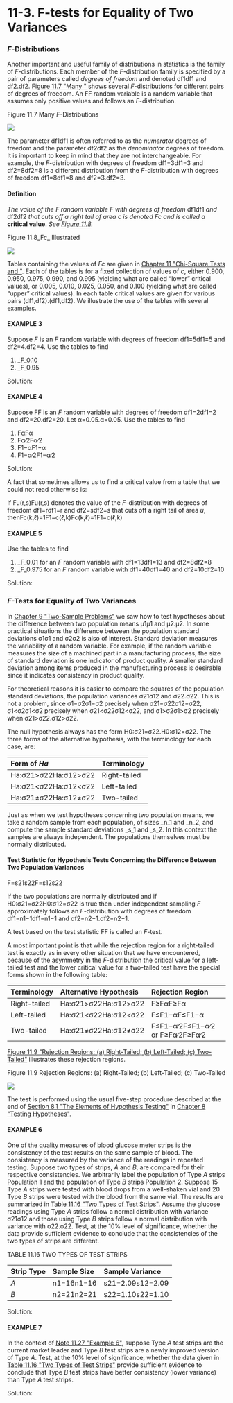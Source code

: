 # 11-3. F-tests for Equality of Two Variances

### _F_-Distributions

Another important and useful family of distributions in statistics is the family of _F_-distributions. Each member of the _F_-distribution family is specified by a pair of parameters called _degrees of freedom_ and denoted df1df1 and df2.df2. [Figure 11.7 "Many "](https://saylordotorg.github.io/text_introductory-statistics/s15-chi-square-tests-and-f-tests.html#fwk-shafer-ch11_s03_s01_f01) shows several _F_-distributions for different pairs of degrees of freedom. An FF random variable is a random variable that assumes only positive values and follows an _F_-distribution.

Figure 11.7 Many _F_-Distributions

![](https://saylordotorg.github.io/text_introductory-statistics/section_15/75fd6a2d869b9403de8408b42a054db9.jpg)

The parameter df1df1 is often referred to as the _numerator_ degrees of freedom and the parameter df2df2 as the _denominator_ degrees of freedom. It is important to keep in mind that they are not interchangeable. For example, the _F_-distribution with degrees of freedom df1=3df1=3 and df2=8df2=8 is a different distribution from the _F_-distribution with degrees of freedom df1=8df1=8 and df2=3.df2=3.

#### Definition

_The value of the_ _F random variable_ _F_ _with degrees of freedom_ df1df1 _and_ df2df2 _that cuts off a right tail of area_ _c_ _is denoted_ _Fc_ _and is called a_ **critical value**. _See_ [_Figure 11.8_](https://saylordotorg.github.io/text_introductory-statistics/s15-chi-square-tests-and-f-tests.html#fwk-shafer-ch11_s03_s01_f02)_._

Figure 11.8_Fc_ Illustrated

![](https://saylordotorg.github.io/text_introductory-statistics/section_15/59a41857cbaae56b820472577df06b26.jpg)

Tables containing the values of _Fc_ are given in [Chapter 11 "Chi-Square Tests and "](https://saylordotorg.github.io/text_introductory-statistics/s15-chi-square-tests-and-f-tests.html). Each of the tables is for a fixed collection of values of _c_, either 0.900, 0.950, 0.975, 0.990, and 0.995 \(yielding what are called “lower” critical values\), or 0.005, 0.010, 0.025, 0.050, and 0.100 \(yielding what are called “upper” critical values\). In each table critical values are given for various pairs \(df1,df2\).\(df1,df2\). We illustrate the use of the tables with several examples.

#### EXAMPLE 3

Suppose _F_ is an _F_ random variable with degrees of freedom df1=5df1=5 and df2=4.df2=4. Use the tables to find

1. _F_0.10
2. _F_0.95

Solution:





#### EXAMPLE 4

Suppose FF is an _F_ random variable with degrees of freedom df1=2df1=2 and df2=20.df2=20. Let α=0.05.α=0.05. Use the tables to find

1. FαFα
2. Fα∕2Fα∕2
3. F1−αF1−α
4. F1−α∕2F1−α∕2

Solution:



A fact that sometimes allows us to find a critical value from a table that we could not read otherwise is:

If Fu\(r,s\)Fu\(r,s\) denotes the value of the _F_-distribution with degrees of freedom df1=rdf1=r and df2=sdf2=s that cuts off a right tail of area _u_, thenFc\(k,ℓ\)=1F1−c\(ℓ,k\)Fc\(k,ℓ\)=1F1−c\(ℓ,k\)

#### EXAMPLE 5

Use the tables to find

1. _F_0.01 for an _F_ random variable with df1=13df1=13 and df2=8df2=8
2. _F_0.975 for an _F_ random variable with df1=40df1=40 and df2=10df2=10

Solution:



### _F_-Tests for Equality of Two Variances

In [Chapter 9 "Two-Sample Problems"](https://saylordotorg.github.io/text_introductory-statistics/s13-two-sample-problems.html) we saw how to test hypotheses about the difference between two population means μ1μ1 and μ2.μ2. In some practical situations the difference between the population standard deviations σ1σ1 and σ2σ2 is also of interest. Standard deviation measures the variability of a random variable. For example, if the random variable measures the size of a machined part in a manufacturing process, the size of standard deviation is one indicator of product quality. A smaller standard deviation among items produced in the manufacturing process is desirable since it indicates consistency in product quality.

For theoretical reasons it is easier to compare the squares of the population standard deviations, the population variances σ21σ12 and σ22.σ22. This is not a problem, since σ1=σ2σ1=σ2 precisely when σ21=σ22σ12=σ22, σ1&lt;σ2σ1&lt;σ2 precisely when σ21&lt;σ22σ12&lt;σ22, and σ1&gt;σ2σ1&gt;σ2 precisely when σ21&gt;σ22.σ12&gt;σ22.

The null hypothesis always has the form H0:σ21=σ22.H0:σ12=σ22. The three forms of the alternative hypothesis, with the terminology for each case, are:

| Form of _Ha_ | Terminology |
| :--- | :--- |
| Ha:σ21&gt;σ22Ha:σ12&gt;σ22 | Right-tailed |
| Ha:σ21&lt;σ22Ha:σ12&lt;σ22 | Left-tailed |
| Ha:σ21≠σ22Ha:σ12≠σ22 | Two-tailed |

Just as when we test hypotheses concerning two population means, we take a random sample from each population, of sizes _n_1 and _n_2, and compute the sample standard deviations _s_1 and _s_2. In this context the samples are always independent. The populations themselves must be normally distributed.

#### Test Statistic for Hypothesis Tests Concerning the Difference Between Two Population Variances

F=s21s22F=s12s22

If the two populations are normally distributed and if H0:σ21=σ22H0:σ12=σ22 is true then under independent sampling _F_ approximately follows an _F_-distribution with degrees of freedom df1=n1−1df1=n1−1 and df2=n2−1.df2=n2−1.

A test based on the test statistic FF is called an _F_-test.

A most important point is that while the rejection region for a right-tailed test is exactly as in every other situation that we have encountered, because of the asymmetry in the _F_-distribution the critical value for a left-tailed test and the lower critical value for a two-tailed test have the special forms shown in the following table:

| Terminology | Alternative Hypothesis | Rejection Region |
| :--- | :--- | :--- |
| Right-tailed | Ha:σ21&gt;σ22Ha:σ12&gt;σ22 | F≥FαF≥Fα |
| Left-tailed | Ha:σ21&lt;σ22Ha:σ12&lt;σ22 | F≤F1−αF≤F1−α |
| Two-tailed | Ha:σ21≠σ22Ha:σ12≠σ22 | F≤F1−α∕2F≤F1−α∕2 or F≥Fα∕2F≥Fα∕2 |

[Figure 11.9 "Rejection Regions: \(a\) Right-Tailed; \(b\) Left-Tailed; \(c\) Two-Tailed"](https://saylordotorg.github.io/text_introductory-statistics/s15-chi-square-tests-and-f-tests.html#fwk-shafer-ch11_s03_s02_f01) illustrates these rejection regions.

Figure 11.9 Rejection Regions: \(a\) Right-Tailed; \(b\) Left-Tailed; \(c\) Two-Tailed

![](https://saylordotorg.github.io/text_introductory-statistics/section_15/da58e4f2977f4b9644c6f0c320af4429.jpg)

The test is performed using the usual five-step procedure described at the end of [Section 8.1 "The Elements of Hypothesis Testing"](https://saylordotorg.github.io/text_introductory-statistics/fwk-shafer-ch08_s01#fwk-shafer-ch08_s01) in [Chapter 8 "Testing Hypotheses"](https://saylordotorg.github.io/text_introductory-statistics/s12-testing-hypotheses.html).

#### EXAMPLE 6

One of the quality measures of blood glucose meter strips is the consistency of the test results on the same sample of blood. The consistency is measured by the variance of the readings in repeated testing. Suppose two types of strips, _A_ and _B_, are compared for their respective consistencies. We arbitrarily label the population of Type _A_ strips Population 1 and the population of Type _B_ strips Population 2. Suppose 15 Type _A_ strips were tested with blood drops from a well-shaken vial and 20 Type _B_ strips were tested with the blood from the same vial. The results are summarized in [Table 11.16 "Two Types of Test Strips"](https://saylordotorg.github.io/text_introductory-statistics/s15-chi-square-tests-and-f-tests.html#fwk-shafer-ch11_s03_s02_t01). Assume the glucose readings using Type _A_ strips follow a normal distribution with variance σ21σ12 and those using Type _B_ strips follow a normal distribution with variance with σ22.σ22. Test, at the 10% level of significance, whether the data provide sufficient evidence to conclude that the consistencies of the two types of strips are different.

TABLE 11.16 TWO TYPES OF TEST STRIPS

| Strip Type | Sample Size | Sample Variance |
| :--- | :--- | :--- |
| _A_ | n1=16n1=16 | s21=2.09s12=2.09 |
| _B_ | n2=21n2=21 | s22=1.10s22=1.10 |

Solution:







#### EXAMPLE 7

In the context of [Note 11.27 "Example 6"](https://saylordotorg.github.io/text_introductory-statistics/s15-chi-square-tests-and-f-tests.html#fwk-shafer-ch11_s03_s02_n02), suppose Type _A_ test strips are the current market leader and Type _B_ test strips are a newly improved version of Type _A_. Test, at the 10% level of significance, whether the data given in [Table 11.16 "Two Types of Test Strips"](https://saylordotorg.github.io/text_introductory-statistics/s15-chi-square-tests-and-f-tests.html#fwk-shafer-ch11_s03_s02_t01) provide sufficient evidence to conclude that Type _B_ test strips have better consistency \(lower variance\) than Type _A_ test strips.

Solution:







